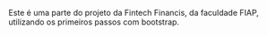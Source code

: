 Este é uma parte do projeto da Fintech Financis, da faculdade FIAP, utilizando os primeiros passos com bootstrap.